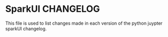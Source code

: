 
SparkUI CHANGELOG
=========================
This file is used to list changes made in each version of the python juypter sparkUI changelog.

<!-- <START NEW CHANGELOG ENTRY> -->
<!-- <END NEW CHANGELOG ENTRY> -->
